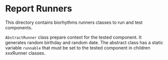 # Report Runners

This directory contains biorhythms runners classes to run and test components. 

`AbstractRunner` class prepare context for the tested component. It generates random birthday and random date. The abstract class has a static variable `runnable` that must be set to the tested component in children xxxRunner classes. 



